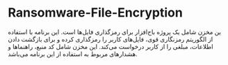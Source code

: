 # Ransomware-File-Encryption
ین مخزن شامل یک پروژه باج‌افزار برای رمزگذاری فایل‌ها است. این برنامه با استفاده از الگوریتم رمزنگاری قوی، فایل‌های کاربر را رمزگذاری کرده و برای بازگشت دادن اطلاعات، مبلغی را از کاربر درخواست می‌کند. این مخزن شامل کد منبع، راهنماها و هشدارهای مربوط به استفاده از این برنامه می‌باشد.
